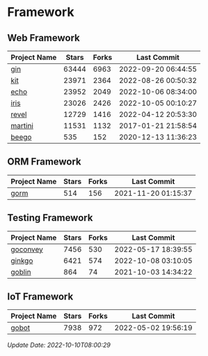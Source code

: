 # Framework

## Web Framework
| Project Name | Stars | Forks | Last Commit |
| ------------ | ----- | ----- | ----------- |
| [gin](https://github.com/gin-gonic/gin) | 63444 | 6963 | 2022-09-20 06:44:55 |
| [kit](https://github.com/go-kit/kit) | 23971 | 2364 | 2022-08-26 00:50:32 |
| [echo](https://github.com/labstack/echo) | 23952 | 2049 | 2022-10-06 08:34:00 |
| [iris](https://github.com/kataras/iris) | 23026 | 2426 | 2022-10-05 00:10:27 |
| [revel](https://github.com/revel/revel) | 12729 | 1416 | 2022-04-12 20:53:30 |
| [martini](https://github.com/go-martini/martini) | 11531 | 1132 | 2017-01-21 21:58:54 |
| [beego](https://github.com/astaxie/beego) | 535 | 152 | 2020-12-13 11:36:23 |

## ORM Framework
| Project Name | Stars | Forks | Last Commit |
| ------------ | ----- | ----- | ----------- |
| [gorm](https://github.com/jinzhu/gorm) | 514 | 156 | 2021-11-20 01:15:37 |

## Testing Framework
| Project Name | Stars | Forks | Last Commit |
| ------------ | ----- | ----- | ----------- |
| [goconvey](https://github.com/smartystreets/goconvey) | 7456 | 530 | 2022-05-17 18:39:55 |
| [ginkgo](https://github.com/onsi/ginkgo) | 6421 | 574 | 2022-10-08 03:10:05 |
| [goblin](https://github.com/franela/goblin) | 864 | 74 | 2021-10-03 14:34:22 |

## IoT Framework
| Project Name | Stars | Forks | Last Commit |
| ------------ | ----- | ----- | ----------- |
| [gobot](https://github.com/hybridgroup/gobot) | 7938 | 972 | 2022-05-02 19:56:19 |

*Update Date: 2022-10-10T08:00:29*